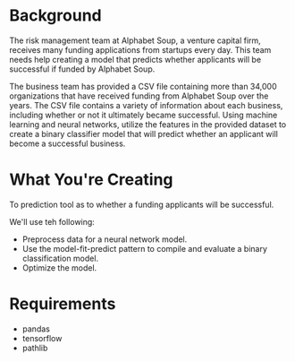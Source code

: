 # Background
The risk management team at Alphabet Soup, a venture capital firm, receives many funding applications from startups every day. This team needs help creating a model that predicts whether applicants will be successful if funded by Alphabet Soup.

The business team has provided a CSV file containing more than 34,000 organizations that have received funding from Alphabet Soup over the years. The CSV file contains a variety of information about each business, including whether or not it ultimately became successful. Using machine learning and neural networks, utilize the features in the provided dataset to create a binary classifier model that will predict whether an applicant will become a successful business.

# What You're Creating
To prediction tool as to whether a funding applicants will be successful.

We'll use teh following: 
+ Preprocess data for a neural network model.
+ Use the model-fit-predict pattern to compile and evaluate a binary classification model.
+ Optimize the model.

# Requirements
+ pandas
+ tensorflow
+ pathlib